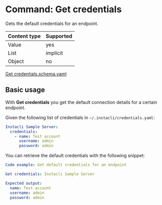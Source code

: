 # Command: Get credentials

Gets the default credentials for an endpoint.

| Content type | Supported |
|--------------|-----------|
| Value        | yes       |
| List         | implicit  |
| Object       | no        |

[Get credentials.schema.yaml](schema/Get%20credentials.schema.yaml)

## Basic usage

With **Get credentials** you get the default connection details for a certain endpoint.

Given the following list of credentials in `~/.instacli/credentials.yaml`:

```yaml file=credentials.yaml
Instacli Sample Server:
  credentials:
    - name: Test account
      username: admin
      password: admin
```

<!-- yaml instacli
Credentials: ${SCRIPT_TEMP_DIR}/credentials.yaml
-->

You can retrieve the default credentials with the following snippet:

```yaml instacli
Code example: Get default credentials for an endpoint

Get credentials: Instacli Sample Server

Expected output:
  name: Test account
  username: admin
  password: admin
```

